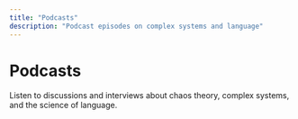 ```yaml
---
title: "Podcasts"
description: "Podcast episodes on complex systems and language"
---
```


# Podcasts

Listen to discussions and interviews about chaos theory, complex systems, and the science of language.